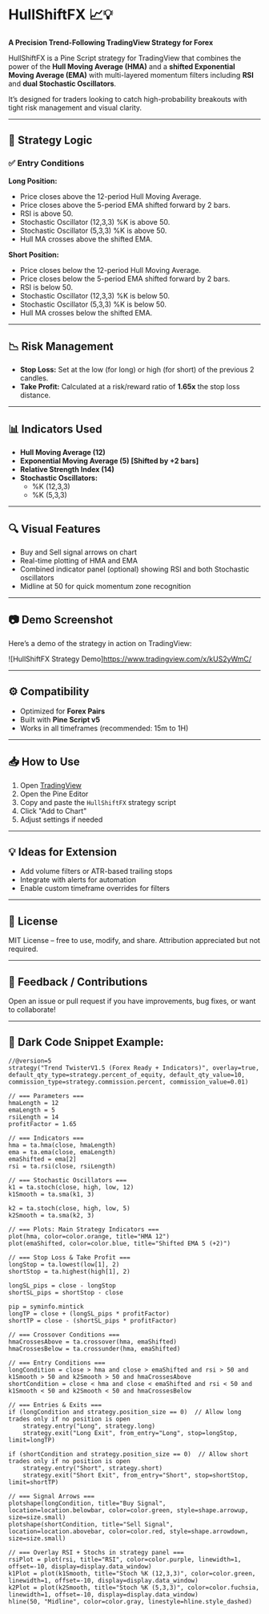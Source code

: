 # HullShiftFX 📈💡
**A Precision Trend-Following TradingView Strategy for Forex**

HullShiftFX is a Pine Script strategy for TradingView that combines the power of the **Hull Moving Average (HMA)** and a **shifted Exponential Moving Average (EMA)** with multi-layered momentum filters including **RSI** and **dual Stochastic Oscillators**.

It’s designed for traders looking to catch high-probability breakouts with tight risk management and visual clarity.

---

## 🔧 Strategy Logic

### ✅ Entry Conditions
**Long Position:**
- Price closes above the 12-period Hull Moving Average.
- Price closes above the 5-period EMA shifted forward by 2 bars.
- RSI is above 50.
- Stochastic Oscillator (12,3,3) %K is above 50.
- Stochastic Oscillator (5,3,3) %K is above 50.
- Hull MA crosses above the shifted EMA.

**Short Position:**
- Price closes below the 12-period Hull Moving Average.
- Price closes below the 5-period EMA shifted forward by 2 bars.
- RSI is below 50.
- Stochastic Oscillator (12,3,3) %K is below 50.
- Stochastic Oscillator (5,3,3) %K is below 50.
- Hull MA crosses below the shifted EMA.

---

## 📉 Risk Management

- **Stop Loss:** Set at the low (for long) or high (for short) of the previous 2 candles.
- **Take Profit:** Calculated at a risk/reward ratio of **1.65x** the stop loss distance.

---

## 📊 Indicators Used

- **Hull Moving Average (12)**
- **Exponential Moving Average (5) [Shifted by +2 bars]**
- **Relative Strength Index (14)**
- **Stochastic Oscillators:** 
  - %K (12,3,3)
  - %K (5,3,3)

---

## 🔍 Visual Features

- Buy and Sell signal arrows on chart
- Real-time plotting of HMA and EMA
- Combined indicator panel (optional) showing RSI and both Stochastic oscillators
- Midline at 50 for quick momentum zone recognition

---

## 📷 Demo Screenshot

Here’s a demo of the strategy in action on TradingView:

![HullShiftFX Strategy Demo]https://www.tradingview.com/x/kUS2yWmC/

---

## ⚙️ Compatibility

- Optimized for **Forex Pairs**
- Built with **Pine Script v5**
- Works in all timeframes (recommended: 15m to 1H)

---

## 📥 How to Use

1. Open [TradingView](https://tradingview.com/)
2. Open the Pine Editor
3. Copy and paste the `HullShiftFX` strategy script
4. Click "Add to Chart"
5. Adjust settings if needed

---

## 💡 Ideas for Extension

- Add volume filters or ATR-based trailing stops
- Integrate with alerts for automation
- Enable custom timeframe overrides for filters

---

## 📜 License

MIT License – free to use, modify, and share. Attribution appreciated but not required.

---

## 💬 Feedback / Contributions

Open an issue or pull request if you have improvements, bug fixes, or want to collaborate!

---

## 🖤 Dark Code Snippet Example:

```pinescript
//@version=5
strategy("Trend TwisterV1.5 (Forex Ready + Indicators)", overlay=true, default_qty_type=strategy.percent_of_equity, default_qty_value=10, commission_type=strategy.commission.percent, commission_value=0.01)

// === Parameters ===
hmaLength = 12
emaLength = 5
rsiLength = 14
profitFactor = 1.65

// === Indicators ===
hma = ta.hma(close, hmaLength)
ema = ta.ema(close, emaLength)
emaShifted = ema[2]
rsi = ta.rsi(close, rsiLength)

// === Stochastic Oscillators ===
k1 = ta.stoch(close, high, low, 12)
k1Smooth = ta.sma(k1, 3)

k2 = ta.stoch(close, high, low, 5)
k2Smooth = ta.sma(k2, 3)

// === Plots: Main Strategy Indicators ===
plot(hma, color=color.orange, title="HMA 12")
plot(emaShifted, color=color.blue, title="Shifted EMA 5 (+2)")

// === Stop Loss & Take Profit ===
longStop = ta.lowest(low[1], 2)
shortStop = ta.highest(high[1], 2)

longSL_pips = close - longStop
shortSL_pips = shortStop - close

pip = syminfo.mintick
longTP = close + (longSL_pips * profitFactor)
shortTP = close - (shortSL_pips * profitFactor)

// === Crossover Conditions ===
hmaCrossesAbove = ta.crossover(hma, emaShifted)
hmaCrossesBelow = ta.crossunder(hma, emaShifted)

// === Entry Conditions ===
longCondition = close > hma and close > emaShifted and rsi > 50 and k1Smooth > 50 and k2Smooth > 50 and hmaCrossesAbove
shortCondition = close < hma and close < emaShifted and rsi < 50 and k1Smooth < 50 and k2Smooth < 50 and hmaCrossesBelow

// === Entries & Exits ===
if (longCondition and strategy.position_size == 0)  // Allow long trades only if no position is open
    strategy.entry("Long", strategy.long)
    strategy.exit("Long Exit", from_entry="Long", stop=longStop, limit=longTP)

if (shortCondition and strategy.position_size == 0)  // Allow short trades only if no position is open
    strategy.entry("Short", strategy.short)
    strategy.exit("Short Exit", from_entry="Short", stop=shortStop, limit=shortTP)

// === Signal Arrows ===
plotshape(longCondition, title="Buy Signal", location=location.belowbar, color=color.green, style=shape.arrowup, size=size.small)
plotshape(shortCondition, title="Sell Signal", location=location.abovebar, color=color.red, style=shape.arrowdown, size=size.small)

// === Overlay RSI + Stochs in strategy panel ===
rsiPlot = plot(rsi, title="RSI", color=color.purple, linewidth=1, offset=-10, display=display.data_window)
k1Plot = plot(k1Smooth, title="Stoch %K (12,3,3)", color=color.green, linewidth=1, offset=-10, display=display.data_window)
k2Plot = plot(k2Smooth, title="Stoch %K (5,3,3)", color=color.fuchsia, linewidth=1, offset=-10, display=display.data_window)
hline(50, "Midline", color=color.gray, linestyle=hline.style_dashed)



